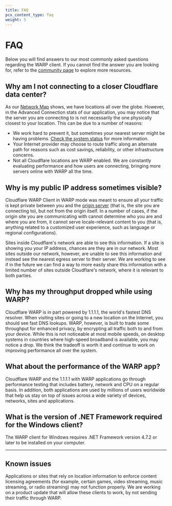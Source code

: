 ```yaml
---
title: FAQ
pcx_content_type: faq
weight: 5
---
```


# FAQ

Below you will find answers to our most commonly asked questions regarding the WARP client. If you cannot find the answer you are looking for, refer to the [community page](https://community.cloudflare.com/) to explore more resources.

## Why am I not connecting to a closer Cloudflare data center?

As our [Network Map](https://www.cloudflare.com/network/) shows, we have locations all over the globe. However, in the Advanced Connection stats of our application, you may notice that the server you are connecting to is not necessarily the one physically closest to your location. This can be due to a number of reasons:

- We work hard to prevent it, but sometimes your nearest server might be having problems. [Check the system status](https://www.cloudflarestatus.com/?_ga=2.155811579.1117044671.1600983837-1079355427.1599074097) for more information.
- Your Internet provider may choose to route traffic along an alternate path for reasons such as cost savings, reliability, or other infrastructure concerns.
- Not all Cloudflare locations are WARP enabled. We are constantly evaluating performance and how users are connecting, bringing more servers online with WARP all the time.

## Why is my public IP address sometimes visible?

Cloudflare WARP Client in WARP mode was meant to ensure all your traffic is kept private between you and the [origin server](https://www.cloudflare.com/learning/cdn/glossary/origin-server/) (that is, the site you are connecting to), but not from the origin itself. In a number of cases, if the origin site you are communicating with cannot determine who you are and where you are from, it cannot serve locale-relevant content to you (that is, anything related to a customized user experience, such as language or regional configurations).

Sites inside Cloudflare's network are able to see this information. If a site is showing you your IP address, chances are they are in our network. Most sites outside our network, however, are unable to see this information and instead see the nearest egress server to their server. We are working to see if in the future we can find a way to more easily share this information with a limited number of sites outside Cloudflare's network, where it is relevant to both parties.

## Why has my throughput dropped while using WARP?

Cloudflare WARP is in part powered by 1.1.1.1, the world's fastest DNS resolver. When visiting sites or going to a new location on the Internet, you should see fast DNS lookups. WARP, however, is built to trade some throughput for enhanced privacy, by encrypting all traffic both to and from your device. While this is not noticeable at most mobile speeds, on desktop systems in countries where high-speed broadband is available, you may notice a drop. We think the tradeoff is worth it and continue to work on improving performance all over the system.

## What about the performance of the WARP app?

Cloudflare WARP and the 1.1.1.1 with WARP applications go through performance testing that includes battery, network and CPU on a regular basis. In addition, both applications are used by millions of users worldwide that help us stay on top of issues across a wide variety of devices, networks, sites and applications.

## What is the version of .NET Framework required for the Windows client?

The WARP client for Windows requires .NET Framework version 4.7.2 or later to be installed on your computer.

---

## Known issues

Applications or sites that rely on location information to enforce content licensing agreements (for example, certain games, video streaming, music streaming, or radio streaming) may not function properly. We are working on a product update that will allow these clients to work, by not sending their traffic through WARP.
